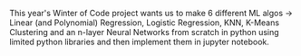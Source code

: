 This year's Winter of Code project wants us to make 6 different ML algos -> Linear (and Polynomial) Regression, Logistic Regression, KNN, K-Means Clustering and an n-layer Neural Networks from scratch in python using limited python libraries and then implement them in jupyter notebook.
